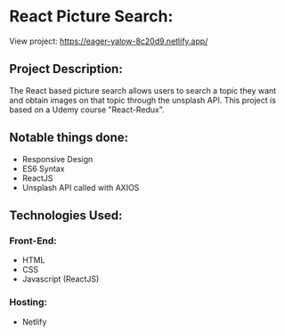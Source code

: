 # React Picture Search:
View project: https://eager-yalow-8c20d9.netlify.app/

## Project Description:
The React based picture search allows users to search a topic they want and obtain images on that topic through the unsplash API. This project is based on a Udemy course "React-Redux".

## Notable things done:
- Responsive Design
- ES6 Syntax
- ReactJS
- Unsplash API called with AXIOS


## Technologies Used:
### Front-End:
- HTML
- CSS
- Javascript (ReactJS)
### Hosting:
- Netlify

